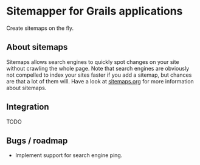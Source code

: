 Sitemapper for Grails applications
==================================

Create sitemaps on the fly. 

About sitemaps
--------------

Sitemaps allows search engines to quickly spot changes on your site without crawling the whole page. Note that search engines are obviously not compelled to index your sites faster if you add a sitemap, but chances are that a lot of them will. Have a look at [sitemaps.org](http://sitemaps.org) for more information about sitemaps. 

Integration
-----------

TODO


Bugs / roadmap
--------------

 * Implement support for search engine ping. 